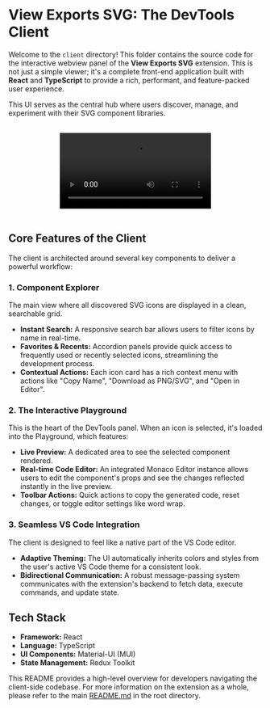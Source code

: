 # View Exports SVG: The DevTools Client

Welcome to the `client` directory! This folder contains the source code for the interactive webview panel of the **View Exports SVG** extension. This is not just a simple viewer; it's a complete front-end application built with **React** and **TypeScript** to provide a rich, performant, and feature-packed user experience.

This UI serves as the central hub where users discover, manage, and experiment with their SVG component libraries.

<br>

<div align="center">
  <video src="https://github.com/user-attachments/assets/66020180-98ca-4ff8-adf4-0cc56526e6e3" controls>
    <source src="https://github.com/user-attachments/assets/66020180-98ca-4ff8-adf4-0cc56526e6e3" type="video/mp4" />
    Your browser does not support the video tag.
  </video>
</div>

<br>

## Core Features of the Client

The client is architected around several key components to deliver a powerful workflow:

### 1. **Component Explorer**

The main view where all discovered SVG icons are displayed in a clean, searchable grid.

- **Instant Search:** A responsive search bar allows users to filter icons by name in real-time.
- **Favorites & Recents:** Accordion panels provide quick access to frequently used or recently selected icons, streamlining the development process.
- **Contextual Actions:** Each icon card has a rich context menu with actions like "Copy Name", "Download as PNG/SVG", and "Open in Editor".

### 2. **The Interactive Playground**

This is the heart of the DevTools panel. When an icon is selected, it's loaded into the Playground, which features:

- **Live Preview:** A dedicated area to see the selected component rendered.
- **Real-time Code Editor:** An integrated Monaco Editor instance allows users to edit the component's props and see the changes reflected instantly in the live preview.
- **Toolbar Actions:** Quick actions to copy the generated code, reset changes, or toggle editor settings like word wrap.

### 3. **Seamless VS Code Integration**

The client is designed to feel like a native part of the VS Code editor.

- **Adaptive Theming:** The UI automatically inherits colors and styles from the user's active VS Code theme for a consistent look.
- **Bidirectional Communication:** A robust message-passing system communicates with the extension's backend to fetch data, execute commands, and update state.

## Tech Stack

- **Framework:** React
- **Language:** TypeScript
- **UI Components:** Material-UI (MUI)
- **State Management:** Redux Toolkit

This README provides a high-level overview for developers navigating the client-side codebase. For more information on the extension as a whole, please refer to the main [README.md](../README.md) in the root directory.
